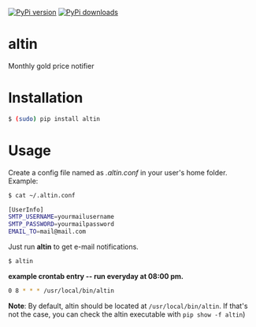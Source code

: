 [![PyPi version](https://pypip.in/v/altin/badge.png)](https://crate.io/packages/altin/)
[![PyPi downloads](https://pypip.in/d/altin/badge.png)](https://crate.io/packages/altin/)

altin
=====

Monthly gold price notifier


Installation
============
```bash
$ (sudo) pip install altin
```

Usage
=====

Create a config file named as *.altin.conf* in your user's home folder. Example:

```bash
$ cat ~/.altin.conf

[UserInfo]
SMTP_USERNAME=yourmailusername
SMTP_PASSWORD=yourmailpassword
EMAIL_TO=mail@mail.com

```

Just run **altin** to get e-mail notifications.

```bash
$ altin
```

**example crontab entry -- run everyday at 08:00 pm.** 
```bash
0 8 * * * /usr/local/bin/altin
```

**Note**: By default, altin should be located at ```/usr/local/bin/altin```. If that's not the case, you can check the altin executable with ```pip show -f altin```)


